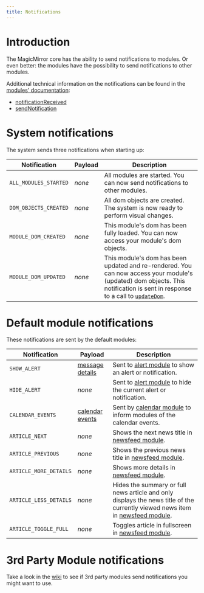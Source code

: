 ```yaml
---
title: Notifications
---
```


# Introduction

The MagicMirror core has the ability to send notifications to modules. Or even
better: the modules have the possibility to send notifications to other modules.

Additional technical information on the notifications can be found in the
[modules' documentation](/module-development/introduction.md#general-advice):

- [notificationReceived](/module-development/core-module-file.md#subclassable-module-methods)
- [sendNotification](/module-development/core-module-file.md#module-instance-methods)

# System notifications

The system sends three notifications when starting up:

| Notification          | Payload | Description                                                                                                                                                                                                                                                                |
| --------------------- | ------- | -------------------------------------------------------------------------------------------------------------------------------------------------------------------------------------------------------------------------------------------------------------------------- |
| `ALL_MODULES_STARTED` | _none_  | All modules are started. You can now send notifications to other modules.                                                                                                                                                                                                  |
| `DOM_OBJECTS_CREATED` | _none_  | All dom objects are created. The system is now ready to perform visual changes.                                                                                                                                                                                            |
| `MODULE_DOM_CREATED`  | _none_  | This module's dom has been fully loaded. You can now access your module's dom objects.                                                                                                                                                                                     |
| `MODULE_DOM_UPDATED`  | _none_  | This module's dom has been updated and re-rendered. You can now access your module's (updated) dom objects. This notification is sent in response to a call to [`updateDom`](https://docs.magicmirror.builders/development/core-module-file.html#module-instance-methods). |

# Default module notifications

These notifications are sent by the default modules:

| Notification           | Payload                                                                                                                | Description                                                                                                                                                                                                         |
| ---------------------- | ---------------------------------------------------------------------------------------------------------------------- | ------------------------------------------------------------------------------------------------------------------------------------------------------------------------------------------------------------------- |
| `SHOW_ALERT`           | [message details](https://github.com/MagicMirrorOrg/MagicMirror/tree/master/modules/default/alert#notification-params) | Sent to [alert module](https://github.com/MagicMirrorOrg/MagicMirror/tree/master/modules/default/alert) to show an alert or notification.                                                                           |
| `HIDE_ALERT`           | _none_                                                                                                                 | Sent to [alert module](https://github.com/MagicMirrorOrg/MagicMirror/tree/master/modules/default/alert) to hide the current alert or notification.                                                                  |
| `CALENDAR_EVENTS`      | [calendar events](https://github.com/MagicMirrorOrg/MagicMirror/tree/master/modules/default/calendar)                  | Sent by [calendar module](https://github.com/MagicMirrorOrg/MagicMirror/tree/master/modules/default/calendar) to inform modules of the calendar events.                                                             |
| `ARTICLE_NEXT`         | _none_                                                                                                                 | Shows the next news title in [newsfeed module](https://github.com/MagicMirrorOrg/MagicMirror/tree/master/modules/default/newsfeed).                                                                                 |
| `ARTICLE_PREVIOUS`     | _none_                                                                                                                 | Shows the previous news title in [newsfeed module](https://github.com/MagicMirrorOrg/MagicMirror/tree/master/modules/default/newsfeed).                                                                             |
| `ARTICLE_MORE_DETAILS` | _none_                                                                                                                 | Shows more details in [newsfeed module](https://github.com/MagicMirrorOrg/MagicMirror/tree/master/modules/default/newsfeed).                                                                                        |
| `ARTICLE_LESS_DETAILS` | _none_                                                                                                                 | Hides the summary or full news article and only displays the news title of the currently viewed news item in [newsfeed module](https://github.com/MagicMirrorOrg/MagicMirror/tree/master/modules/default/newsfeed). |
| `ARTICLE_TOGGLE_FULL`  | _none_                                                                                                                 | Toggles article in fullscreen in [newsfeed module](https://github.com/MagicMirrorOrg/MagicMirror/tree/master/modules/default/newsfeed).                                                                             |

# 3rd Party Module notifications

Take a look in the [wiki](https://github.com/MagicMirrorOrg/MagicMirror/wiki/)
to see if 3rd party modules send notifications you might want to use.
